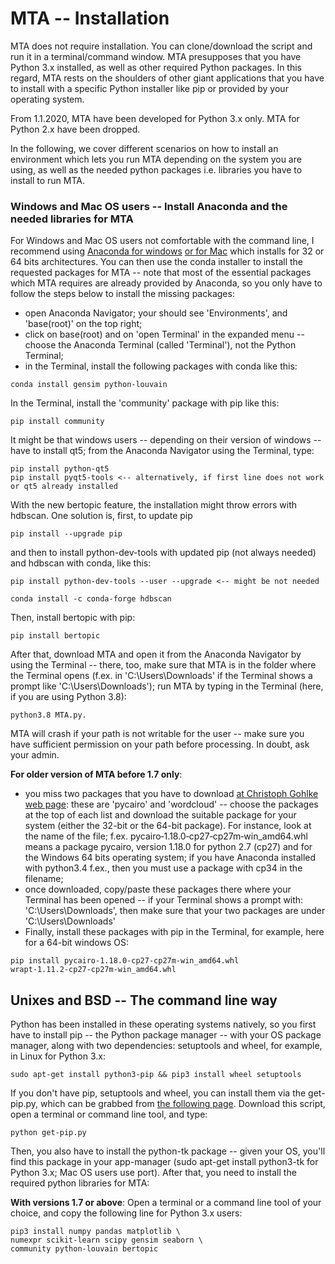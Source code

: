 # MTA -- Installation

MTA does not require installation. You can clone/download the script and run it in a terminal/command window. MTA presupposes that you have Python 3.x installed, as well as other required Python packages. In this regard, MTA rests on the shoulders of other giant applications that you have to install with a specific Python installer like pip or provided by your operating system.

From 1.1.2020, MTA have been developed for Python 3.x only. MTA for Python 2.x have been dropped.

In the following, we cover different scenarios on how to install an environment which lets you run MTA depending on the system you are using, as well as the needed python packages i.e. libraries you have to install to run MTA.

### Windows and Mac OS users -- Install Anaconda and the needed libraries for MTA

For Windows and Mac OS users not comfortable with the command line, I recommend using [Anaconda for windows](https://www.anaconda.com/download/#windows) [or for Mac](https://www.anaconda.com/download/#download) which installs for 32 or 64 bits architectures. You can then use the conda installer to install the requested packages for MTA -- note that most of the essential packages which MTA requires are already provided by Anaconda, so you only have to follow the steps below to install the missing packages:

  * open Anaconda Navigator; your should see 'Environments', and 'base(root)' on the top right;
  * click on base(root) and on 'open Terminal' in the expanded menu -- choose the Anaconda Terminal (called 'Terminal'), not the Python Terminal;
  * in the Terminal, install the following packages with conda like this:

```
conda install gensim python-louvain
```

In the Terminal, install the 'community' package with pip like this:

```
pip install community
```

It might be that windows users -- depending on their version of windows -- have to install qt5; from the Anaconda Navigator using the Terminal, type:

```
pip install python-qt5
pip install pyqt5-tools <-- alternatively, if first line does not work or qt5 already installed
```

With the new bertopic feature, the installation might throw errors with hdbscan. One solution is, first, to update pip

```
pip install --upgrade pip
```

and then to install python-dev-tools with updated pip (not always needed) and hdbscan with conda, like this:

```
pip install python-dev-tools --user --upgrade <-- might be not needed

conda install -c conda-forge hdbscan
```

Then, install bertopic with pip:

```
pip install bertopic
```

After that, download MTA and open it from the Anaconda Navigator by using the Terminal -- there, too, make sure that MTA is in the folder where the Terminal opens (f.ex. in 'C:\Users\Downloads' if the Terminal shows a prompt like '<base>C:\Users\Downloads'); run MTA by typing in the Terminal (here, if you are using Python 3.8):

```
python3.8 MTA.py.
```

MTA will crash if your path is not writable for the user -- make sure you have sufficient permission on your path before processing. In doubt, ask your admin.

**For older version of MTA before 1.7 only**:

  * you miss two packages that you have to download [at Christoph Gohlke web page](https://www.lfd.uci.edu/~gohlke/pythonlibs/): these are 'pycairo' and 'wordcloud' -- choose the packages at the top of each list and download the suitable package for your system (either the 32-bit or the 64-bit package). For instance, look at the name of the file; f.ex. pycairo‑1.18.0‑cp27‑cp27m‑win_amd64.whl means a package pycairo, version 1.18.0 for python 2.7 (cp27) and for the Windows 64 bits operating system; if you have Anaconda installed with python3.4 f.ex., then you must use a package with cp34 in the filename;
  * once downloaded, copy/paste these packages there where your Terminal has been opened -- if your Terminal shows a prompt with: '<base>C:\Users\Downloads', then make sure that your two packages are under 'C:\Users\Downloads'
  * Finally, install these packages with pip in the Terminal, for example, here for a 64-bit windows OS:

```
pip install pycairo‑1.18.0‑cp27‑cp27m‑win_amd64.whl wrapt‑1.11.2‑cp27‑cp27m‑win_amd64.whl
```

## Unixes and BSD -- The command line way

Python has been installed in these operating systems natively, so you first have to install pip -- the Python package manager -- with your OS package manager, along with two dependencies: setuptools and wheel, for example, in Linux for Python 3.x:

```
sudo apt-get install python3-pip && pip3 install wheel setuptools
```

If you don't have pip, setuptools and wheel, you can install them via the get-pip.py, which can be grabbed from [the following page](https://pip.pypa.io/en/stable/installing/). Download this script, open a terminal or command line tool, and type:

```
python get-pip.py
```

Then, you also have to install the python-tk package -- given your OS, you'll find this package in your app-manager (sudo apt-get install python3-tk for Python 3.x; Mac OS users use port). After that, you need to install the required python libraries for MTA:

**With versions 1.7 or above**: Open a terminal or a command line tool of your choice, and copy the following line for Python 3.x users:

```
pip3 install numpy pandas matplotlib \
numexpr scikit-learn scipy gensim seaborn \
community python-louvain bertopic
```
